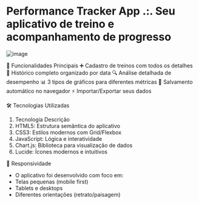 # Performance Tracker App .:. Seu aplicativo de treino e acompanhamento de progresso

![image](https://github.com/user-attachments/assets/bb37ad67-8ba5-4405-ace5-66d06b3dbbad)

📌 Funcionalidades Principais
➕ Cadastro de treinos com todos os detalhes
📅 Histórico completo organizado por data
🔍 Análise detalhada de desempenho
📊 3 tipos de gráficos para diferentes métricas
💾 Salvamento automático no navegador
⚡ Importar/Exportar seus dados

🛠 Tecnologias Utilizadas
1) Tecnologia	Descrição
2) HTML5:	Estrutura semântica do aplicativo
3) CSS3: Estilos modernos com Grid/Flexbox
4) JavaScript: Lógica e interatividade
5) Chart.js: Biblioteca para visualização de dados
6) Lucide: Ícones modernos e intuitivos

📱 Responsividade
- O aplicativo foi desenvolvido com foco em:
- Telas pequenas (mobile first)
- Tablets e desktops
- Diferentes orientações (retrato/paisagem)
